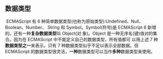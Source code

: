 ## 数据类型

​ ECMAScript 有 6 种简单数据类型(也称为原始类型):Undefined、Null、Boolean、Number、 String 和 Symbol。Symbol(符号)是 ECMAScript 6 新增的。还有一种**复杂数据类型**叫 Object(对 象)。Object 是一种无序名(键)值对的集合。因为在 ECMAScript 中不能定义自己的数据类型，所有值都可 以用上述 7 种**数据类型之一**来表示。只有 7 种数据类型似乎不足以表示全部数据。但 ECMAScript 的数据类型很灵活，**一种**数据类型可以当作**多种**数据类型来使用。
